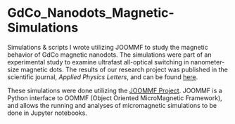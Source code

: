 # GdCo_Nanodots_Magnetic-Simulations
Simulations &amp; scripts I wrote utilizing JOOMMF to study the magnetic behavior of GdCo magnetic nanodots. The simulations were part of an experimental study to examine ultrafast all-optical switching in nanometer-size magnetic dots. The results of our research project was published in the scientific journal, <em>Applied Physics Letters</em>, and can be found [here](https://doi.org/10.1063/1.5098453).

These simulations were done utilizing the [JOOMMF Project](https://doi.org/10.1063/1.5098453). JOOMMF is a Python interface to OOMMF (Object Oriented MicroMagnetic Framework), and allows the running and analyses of micromagnetic simulations to be done in Jupyter notebooks.

